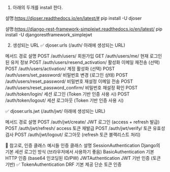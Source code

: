 1. 아래의 두개를 install 한다.

설명:https://djoser.readthedocs.io/en/latest/#
pip install -U djoser

설명:https://django-rest-framework-simplejwt.readthedocs.io/en/latest/
pip install -U djangorestframework_simplejwt

2. 생성되는 URL
   ✅ djoser.urls (/auth/ 아래에 생성되는 URL)

메서드 경로 설명
POST /auth/users/ 회원가입
GET /auth/users/me/ 현재 로그인된 유저 정보
POST /auth/users/resend_activation/ 활성화 이메일 재전송 (선택)
POST /auth/users/activation/ 계정 활성화 (선택)
POST /auth/users/set_password/ 비밀번호 변경 (로그인 상태)
POST /auth/users/reset_password/ 비밀번호 재설정 이메일 전송
POST /auth/users/reset_password_confirm/ 비밀번호 재설정 확인
POST /auth/token/login/ 세션 로그인 (Token 기반 인증 사용 시)
POST /auth/token/logout/ 세션 로그아웃 (Token 기반 인증 사용 시)

✅ djoser.urls.jwt (/auth/jwt/ 아래에 생성되는 URL)

메서드 경로 설명
POST /auth/jwt/create/ JWT 로그인 (access + refresh 발급)
POST /auth/jwt/refresh/ access 토큰 재발급
POST /auth/jwt/verify/ 토큰 유효성 검사
POST /auth/jwt/logout/ 로그아웃 (refresh 토큰 블랙리스트 처리)

🔁 참고로, 인증 클래스 예시들
인증 클래스 설명
SessionAuthentication Django의 기본 세션 로그인 방식 (브라우저에서 사용하기 좋음)
BasicAuthentication 기본 HTTP 인증 (base64 인코딩된 ID/PW)
JWTAuthentication JWT 기반 인증 (토큰 기반) ✅
TokenAuthentication DRF 기본 제공 단순 토큰 인증
